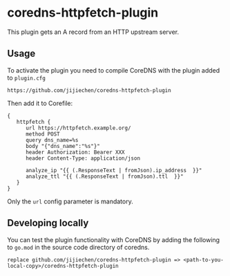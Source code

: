 # coredns-httpfetch-plugin

This plugin gets an A record from an HTTP upstream server.


## Usage

To activate the plugin you need to compile CoreDNS with the plugin added
to `plugin.cfg`

```
https://github.com/jijiechen/coredns-httpfetch-plugin
```

Then add it to Corefile:

```
{
   httpfetch {
      url https://httpfetch.example.org/
      method POST
      query dns_name=%s
      body "{"dns_name":"%s"}"
      header Authorization: Bearer XXX
      header Content-Type: application/json
      
      analyze_ip "{{ (.ResponseText | fromJson).ip_address  }}"
      analyze_ttl "{{ (.ResponseText | fromJson).ttl  }}"
   }
}
```

Only the `url` config parameter is mandatory.

## Developing locally

You can test the plugin functionality with CoreDNS by adding the following to
`go.mod` in the source code directory of coredns.

```
replace github.com/jijiechen/coredns-httpfetch-plugin => <path-to-you-local-copy>/coredns-httpfetch-plugin
```


